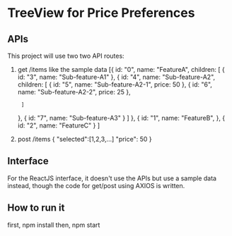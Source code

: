 # TreeView for Price Preferences
## APIs
This project will use two two API routes:
1. get /items
like the sample data
[{
    id: "0",
    name: "FeatureA",
    children: [
      {
        id: "3",
        name: "Sub-feature-A1"
      },
      {
        id: "4",
        name: "Sub-feature-A2",
        children: [
          {
            id: "5",
            name: "Sub-feature-A2-1",
            price: 50
          },
          {
            id: "6",
            name: "Sub-feature-A2-2",
            price: 25
          },

        ]
      },
      {
        id: "7",
        name: "Sub-feature-A3"
      }
    ]
  },
  {
    id: "1",
    name: "FeatureB",
  },
  {
    id: "2",
    name: "FeatureC"
  }
  ]
2. post /items
{
"selected":[1,2,3,...]
"price": 50
}

## Interface
For the ReactJS interface, it doesn't use the APIs but use a sample data instead, though the code for get/post using AXIOS is written.

## How to run it
first, npm install
then, npm start

